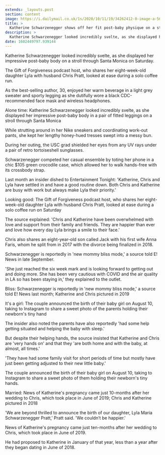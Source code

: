 ```yaml
--- 
extends: _layouts.post 
section: content 
image: https://i.dailymail.co.uk/1s/2020/10/11/19/34262412-0-image-a-56_1602439753659.jpg 
title: > 
  Katherine Schwarzenegger shows off her fit post-baby physique on a stroll in Santa Monica 
description: > 
  Katherine Schwarzenegger looked incredibly svelte, as she displayed her impressive post-baby body on a stroll through Santa Monica on Saturday.The Gift of Forgiveness podcast host, who shares her eight-week-old daughter Lyla with husband Chris Pratt, looked at ease during a solo coffee run.Alone time: Katherine Schwarzenegger looked incredibly svelte, as she displayed her impressive post-baby body in a pair of fitted leggings on a stroll through Santa MonicaWhile strutting around in her Nike sneakers and coordinating work-out pants, she kept her lengthy honey-hued tresses swept into a messy bun.Last month an insider dished to Entertainment Tonight: 'Katherine, Chris and Lyla have settled in and have a good routine down.Both Chris and Katherine are busy with work but always make Lyla their priority.' 
date: 1602449797.939144 
--- 
```

Katherine Schwarzenegger looked incredibly svelte, as she displayed her impressive post-baby body on a stroll through Santa Monica on Saturday.

The Gift of Forgiveness podcast host, who shares her eight-week-old daughter Lyla with husband Chris Pratt, looked at ease during a solo coffee run.

As the best-selling author, 30, enjoyed her warm beverage in a light grey sweater and sporty legging as she dutifully wore a black CDC-recommended face mask and wireless headphones.

Alone time: Katherine Schwarzenegger looked incredibly svelte, as she displayed her impressive post-baby body in a pair of fitted leggings on a stroll through Santa Monica

While strutting around in her Nike sneakers and coordinating work-out pants, she kept her lengthy honey-hued tresses swept into a messy bun.

During her outing, the USC grad shielded her eyes from any UV rays under a pair of retro tortoiseshell sunglasses.

Schwarzenegger competed her casual ensemble by toting her phone in a chic $105 green crocodile case, which allowed her to walk hands-free with its crossbody strap.

Last month an insider dished to Entertainment Tonight: 'Katherine, Chris and Lyla have settled in and have a good routine down. Both Chris and Katherine are busy with work but always make Lyla their priority.'

Looking good: The Gift of Forgiveness podcast host, who shares her eight-week-old daughter Lyla with husband Chris Pratt, looked at ease during a solo coffee run on Saturday

The source explained: 'Chris and Katherine have been overwhelmed with love and support from their family and friends. They are happier than ever and love how every day Lyla brings a smile to their face.'

Chris also shares an eight-year-old son called Jack with his first wife Anna Faris, whom he split from in 2017 with the divorce being finalized in 2018.

Schwarzenegger is reportedly in 'new mommy bliss mode,' a source told E! News in late September.

'She just reached the six week mark and is looking forward to getting out and doing more. She has been very cautious with COVID and the air quality in LA so has been staying in,' they explained to the outlet.

Bliss: Schwarzenegger is reportedly in 'new mommy bliss mode,' a source told E! News last month; Katherine and Chris pictured in 2019

It's a girl: The couple announced the birth of their baby girl on August 10, taking to Instagram to share a sweet photo of the parents holding their newborn's tiny hand

The insider also noted the parents have also reportedly 'had some help getting situated and helping the baby with sleep.'

But despite their helping hands, the source insisted that Katherine and Chris are 'very hands on' and that they 'are both home and with the baby, at almost, all times.'

'They have had some family visit for short periods of time but mostly have just been getting adjusted to their new little baby.'

The couple announced the birth of their baby girl on August 10, taking to Instagram to share a sweet photo of them holding their newborn's tiny hands.

Married: News of Katherine's pregnancy came just 10-months after her wedding to Chris, which took place in June of 2019; Chris and Katherine pictured in 2018

'We are beyond thrilled to announce the birth of our daughter, Lyla Maria Schwarzenegger Pratt,' Pratt said. 'We couldn’t be happier.'

News of Katherine's pregnancy came just ten-months after her wedding to Chris, which took place in June of 2019.

He had proposed to Katherine in January of that year, less than a year after they began dating in June of 2018.